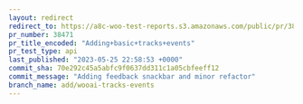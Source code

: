```yaml
---
layout: redirect
redirect_to: https://a8c-woo-test-reports.s3.amazonaws.com/public/pr/38471/api/index.html
pr_number: 38471
pr_title_encoded: "Adding+basic+tracks+events"
pr_test_type: api
last_published: "2023-05-25 22:58:53 +0000"
commit_sha: 70e292c45a5abfc9f0637dd311c1a05cbfeeff12
commit_message: "Adding feedback snackbar and minor refactor"
branch_name: add/wooai-tracks-events
---
```

